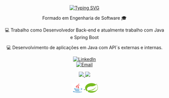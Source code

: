 <p align="center">
  <a href="https://git.io/typing-svg">
    <img src="https://readme-typing-svg.demolab.com?font=Fira+Code&weight=600&size=25&pause=1000&color=ffffff&random=false&width=435&height=40&lines=Ol%C3%A1%2C+eu+sou+Breno+Augusto!+%E2%98%95%F0%9F%92%BB%F0%9F%8C%9" alt="Typing SVG">
  </a>
</p>

<div align="center">

 Formado em Engenharia de Software :mortar_board:

:computer: Trabalho como  Desenvolvedor Back-end e atualmente trabalho com Java e Spring Boot

:computer: Desenvolvimento de aplicações em Java com API´s externas e internas. 

[![LinkedIn](https://img.shields.io/badge/LinkedIn-0077B5?style=for-the-badge&logo=linkedin&logoColor=white)](https://www.linkedin.com/in/brenoaugustoalves/)  
[![Email](https://img.shields.io/badge/Gmail-D14836?style=for-the-badge&logo=gmail&logoColor=white)](mailto:brenoaugustoalves@gmail.com)  

</div>
<div align="center">
  <a href="https://github.com/brenoaugustoalves">
  <img height="150em" src="https://github-readme-stats.vercel.app/api?username=brenoaugustoalves&show_icons=true&theme=dark&include_all_commits=false&count_private=true"/>
  <img height="150em" src="https://github-readme-stats.vercel.app/api/top-langs/?username=brenoaugustoalves&layout=compact&langs_count=10&theme=dark"/>
</div>

  <div style="display: inline_block" align="center"><br>
  <img align="center" alt="Java" height="30" width="40" src="https://raw.githubusercontent.com/devicons/devicon/master/icons/java/java-original.svg">
  <img align="center" alt="spring" height="30" width="40" src="https://raw.githubusercontent.com/devicons/devicon/master/icons/spring/spring-original.svg">
